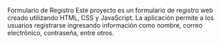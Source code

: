 Formulario de Registro
Este proyecto es un formulario de registro web creado utilizando HTML, CSS y JavaScript. 
La aplicación permite a los usuarios registrarse ingresando información como nombre, correo electrónico, contraseña, entre otros.
